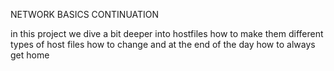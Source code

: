 NETWORK BASICS CONTINUATION

in this project we dive a bit deeper into hostfiles
how to make them
different types of host files
how to change
and at the end of the day how to always get home
